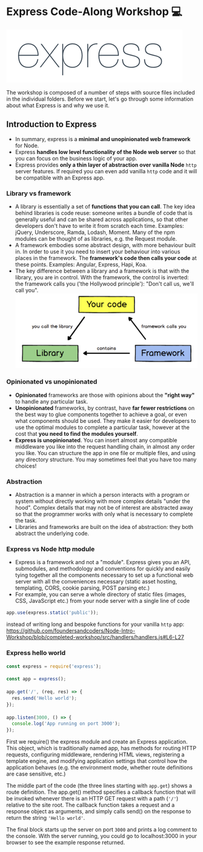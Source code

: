 # Express Code-Along Workshop 💻

![express logo](./images/express-logo.png)

The workshop is composed of a number of steps with source files included in the individual folders. Before we start, let's go through some information about what Express is and why we use it.


## Introduction to Express
- In summary, express is a **minimal and unopinionated web framework** for Node.
- Express **handles low level functionality of the Node web server** so that you can focus on the business logic of your app.
- Express provides **only a thin layer of abstraction over vanilla Node** `http` server features. If required you can even add vanilla `http` code and it will be compatible with an Express app.


### Library vs framework
- A library is essentially a set of **functions that you can call**. The key idea behind libraries is code reuse: someone writes a bundle of code that is generally useful and can be shared across applications, so that other developers don't have to write it from scratch each time. Examples: jQuery, Underscore, Ramda, Lodash, Moment. Many of the npm modules can be thought of as libraries, e.g. the Request module.
- A framework embodies some abstract design, with more behaviour built in. In order to use it you need to insert your behaviour into various places in the framework. The **framework's code then calls your code** at these points. Examples: Angular, Express, Hapi, Koa.
- The key difference between a library and a framework is that with the library, you are in control. With the framework, the control is inverted: the framework calls you ('the Hollywood principle'): "Don't call us, we'll call you".
![library vs framework](./images/library-framework.png)


### Opinionated vs unopinionated
- **Opinionated** frameworks are those with opinions about the **"right way"** to handle any particular task.
- **Unopinionated** frameworks, by contrast, have **far fewer restrictions** on the best way to glue components together to achieve a goal, or even what components should be used. They make it easier for developers to use the optimal modules to complete a particular task, however at the cost that **you need to find the modules yourself**.
- **Express is unopinionated**. You can insert almost any compatible middleware you like into the request handling chain, in almost any order you like. You can structure the app in one file or multiple files, and using any directory structure. You may sometimes feel that you have too many choices!


### Abstraction
- Abstraction is a manner in which a person interacts with a program or system without directly working with more complex details "under the hood". Complex details that may not be of interest are abstracted away so that the programmer works with only what is necessary to complete the task.
- Libraries and frameworks are built on the idea of abstraction: they both abstract the underlying code.


### Express vs Node http module
- Express is a framework and not a "module". Express gives you an API, submodules, and methodology and conventions for quickly and easily tying together all the components necessary to set up a functional web server with all the conveniences necessary (static asset hosting, templating, CORS, cookie parsing, POST parsing etc.)
- For example, you can serve a whole directory of static files (images, CSS, JavaScript etc.) from your node server with a single line of code
```js
app.use(express.static('public'));
```
instead of writing long and bespoke functions for your vanilla `http` app: https://github.com/foundersandcoders/Node-Intro-Workshop/blob/completed-workshop/src/handlers/handlers.js#L6-L27


### Express hello world
```js
const express = require('express');

const app = express();

app.get('/', (req, res) => {
  res.send('Hello world');
});

app.listen(3000, () => {
  console.log('App running on port 3000');
});
```
First we require() the express module and create an Express application. This object, which is traditionally named app, has methods for routing HTTP requests, configuring middleware, rendering HTML views, registering a template engine, and modifying application settings that control how the application behaves (e.g. the environment mode, whether route definitions are case sensitive, etc.)

The middle part of the code (the three lines starting with `app.get`) shows a route definition. The app.get() method specifies a callback function that will be invoked whenever there is an HTTP GET request with a path (`'/'`) relative to the site root. The callback function takes a request and a response object as arguments, and simply calls send() on the response to return the string `'Hello world'`.

The final block starts up the server on port `3000` and prints a log comment to the console. With the server running, you could go to localhost:3000 in your browser to see the example response returned.
